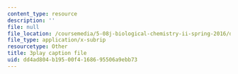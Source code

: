 ```yaml
---
content_type: resource
description: ''
file: null
file_location: /coursemedia/5-08j-biological-chemistry-ii-spring-2016/dd4ad804b19500f4168695506a9ebb73_G0pi_kU22lQ.srt
file_type: application/x-subrip
resourcetype: Other
title: 3play caption file
uid: dd4ad804-b195-00f4-1686-95506a9ebb73
---
```

